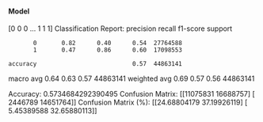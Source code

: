 #### Model
[0 0 0 ... 1 1 1]
Classification Report:
              precision    recall  f1-score   support

           0       0.82      0.40      0.54  27764588
           1       0.47      0.86      0.60  17098553

    accuracy                           0.57  44863141
   macro avg       0.64      0.63      0.57  44863141
weighted avg       0.69      0.57      0.56  44863141

Accuracy: 0.5734684292390495
Confusion Matrix:
[[11075831 16688757]
 [ 2446789 14651764]]
Confusion Matrix (%):
[[24.68804179 37.19926119]
 [ 5.45389588 32.65880113]]
